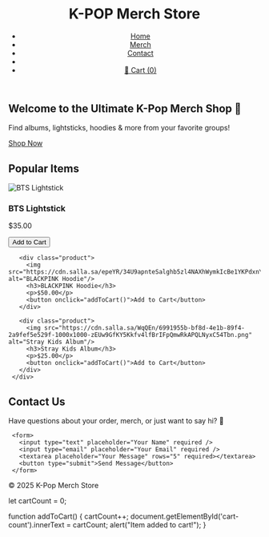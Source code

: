 <!DOCTYPE html>
 <html lang="en">
 <head>
   <meta charset="UTF-8" />
   <meta name="viewport" content="width=device-width, initial-scale=1.0"/>
   <title>K-Pop Merch Shop</title>
   <link rel="stylesheet" href="style.css"/>
 </head>
 <body>
   <header>
     <h1>K-POP Merch Store</h1>
     <nav>
       <ul>
         <li><a href="#">Home</a></li>
         <li><a href="#">Merch</a></li>
         <li><a href="#">Contact</a></li>
         <li class="cart-link">
           <li><a href="#" id="cart-btn">🛒 Cart (<span id="cart-count">0</span>)</a></li>
       </ul>
     </nav>
   </header>
   <section class="hero">
     <h2>Welcome to the Ultimate K-Pop Merch Shop 💜</h2>
     <p>Find albums, lightsticks, hoodies & more from your favorite groups!</p>
     <a href="#products" class="btn">Shop Now</a>
   </section>
   <main>
     <h2>Popular Items</h2>
     <div class="products">
       <div class="product">
         <img src="https://cdn.salla.sa/VwrlW/Bh2aCCGO7ysDfsojULblLI02AjAbzcpd8qi4UpGA.jpg" alt="BTS Lightstick"/>
         <h3>BTS Lightstick</h3>
         <p>$35.00</p>
         <button onclick="addToCart()">Add to Cart</button>
       </div>
 
       <div class="product">
         <img src="https://cdn.salla.sa/epeYR/34U9apnteSalghb5zl4NAXhWymkIcBe1YKPdxnYm.jpg" alt="BLACKPINK Hoodie"/>
         <h3>BLACKPINK Hoodie</h3>
         <p>$50.00</p>
         <button onclick="addToCart()">Add to Cart</button>
       </div>
 
       <div class="product">
         <img src="https://cdn.salla.sa/WqQEn/6991955b-bf8d-4e1b-89f4-2a9fef5e529f-1000x1000-zEUw9GfKY5Kkfv4lfBrIFpQmwRkAPQLNyxC54Tbn.png" alt="Stray Kids Album"/>
         <h3>Stray Kids Album</h3>
         <p>$25.00</p>
         <button onclick="addToCart()">Add to Cart</button>
       </div>
     </div>
   </main>
   <section class="contact" id="contact">
     <h2>Contact Us</h2>
     <p>Have questions about your order, merch, or just want to say hi? 💜</p>
     
     <form>
       <input type="text" placeholder="Your Name" required />
       <input type="email" placeholder="Your Email" required />
       <textarea placeholder="Your Message" rows="5" required></textarea>
       <button type="submit">Send Message</button>
     </form>
   </section>
   <footer>
     <p>&copy; 2025 K-Pop Merch Store</p>
   </footer>
 
   <script src="kpop.js"></script>
   <link rel="stylesheet" href="kstyle.css" />
 </body>
 </html>
let cartCount = 0;
 
 function addToCart() {
   cartCount++;
   document.getElementById('cart-count').innerText = cartCount;
   alert("Item added to cart!");
 }
